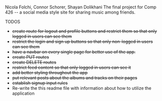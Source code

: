 Nicola Folchi, Connor Schorer, Shayan Dolikhani
The final project for Comp 426 -- a social media style site for sharing music among friends.

TODOS

- <del>create route for logout and profile buttons and restrict them so that only logged in users can see them
- <del>restrict the login and sign up buttons so that only non-logged in users can see them
- <del>have a navbar on every single page for better use of the app.
- <del>create PUT routes
- <del>create DELETE routes
- <del>restrict feed content so that only logged in users can see it
- <del>add better styling throughout the app
- <del>put relevant posts about the albums and tracks on their pages
- <del>establish signup input rules</del>
- Re-write the this readme file with information about how to utilize the application
